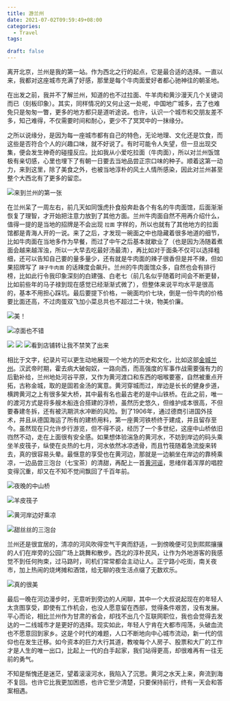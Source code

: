 ```yaml
---
title: 游兰州
date: 2021-07-02T09:59:49+08:00
categories:
  - Travel
tags:

draft: false
---
```


离开北京，兰州是我的第一站。作为西北之行的起点，它是最合适的选择。一直以来，我都对这座城市充满了好感，那里是每个牛肉面爱好者都心驰神往的朝圣地。

在出发之前，我并不了解兰州，知道的也不过拉面、牛羊肉和黄沙漫天几个关键词而已（刻板印象）。其实，同样情况的又何止这一处呢，中国地广城多，去了也难免只是匆匆一瞥，更多的地方都只是道听途说。也许，认识一个城市和交朋友差不多，知己难得，不仅需要时间和耐心，更少不了冥冥中的一抹缘分。

之所以说缘分，是因为每一座城市都有自己的特色，无论地理、文化还是饮食，而这些是否符合个人的兴趣口味，就不好说了。有时可能令人失望，但一旦出现交集，便会发生神奇的碰撞反应。比如我从小爱吃拉面（牛肉面），所以对兰州饭馆极有亲切感，心里也埋下了有朝一日要去当地品尝正宗口味的种子。顺着这第一动力，来到这里，除了美食之外，也被当地淳朴的风土人情所感染，因此对兰州甚至整个大西北有了更多的留恋。

![](https://static.iamgodot.com/content/images/2021-06-27%2020.24.33.jpg)来到兰州的第一张

在兰州呆了一周左右，前几天如同饿虎扑食般奔赴各个有名的牛肉面馆，后面渐渐恢复了理智，才开始把注意力放到了其他方面。兰州牛肉面自然不用再介绍什么，值得一提的是当地的招牌是不会出现 `拉面` 字样的，所以也就有了其他地方的拉面馆都是青海人开的一说。来了之后，才发现一碗面之中也隐藏着很多地道的细节，比如牛肉面在当地多作为早餐，而过了中午之后基本就歇业了（也是因为汤随着煮面会越来越浑浊，所以一大早去吃最好汤最清），再比如对于面条不仅可以选择粗细，还可以告知自己要的量多量少，还有就是牛肉面的辣子很香但是并不辣，但如果招牌写了 `辣子牛肉面` 的话辣度会飙升。兰州的牛肉面馆众多，自然也会有排行榜，比如此行令我印象深刻的白建强、白老七（前几名似乎随着时间会不断更替，比如前些年的马子禄到现在感觉已经渐渐式微了），但整体来说平均水平是很高的，基本不用担心踩坑。最后要提下价格，一碗面均价七块，倒是一份牛肉的价格要比面还高，不过肉蛋双飞加小菜总共也不超过二十块，物美价廉。

![](https://static.iamgodot.com/content/images/2021-06-28%2012.29.18.jpg)美！

![](https://static.iamgodot.com/content/images/2021-06-27%2019.37.46.jpg)凉面也不错

![](https://static.iamgodot.com/content/images/2021-06-29%2013.21.51.jpg)
![](https://static.iamgodot.com/content/images/2021-06-28%2012.52.29.jpg)
![](https://static.iamgodot.com/content/images/2021-06-28%2013.01.24.jpg)看到店铺转让我不禁笑了出来

相比于文字，纪录片可以更生动地展现一个地方的历史和文化，比如这部[金城兰州](https://www.bilibili.com/bangumi/media/md35712)。汉武帝时期，霍去病大破匈奴，一路向西，而高强度的军事作战需要强有力的后勤补给，兰州地处河谷平原，又作为黄河渡口和东西的咽喉要塞，自然被重点开拓，古称金城，取的是固若金汤的寓意。黄河穿城而过，岸边是长长的健身步道，横跨黄河之上有很多架大桥，其中最有名也最古老的是中山铁桥。在此之前，唯一的渡河方式是将多艘木船连合搭建的浮桥，虽然历史悠久，但维护成本很高，不但要春建冬拆，还有被汛期洪水冲断的风险。到了1906年，通过德商引进国外技术，并且从德国海运了所有的建桥用料，第一座黄河铁桥终于建成，并且留存至今。虽然现在只允许步行游览，但不得不说，经历了一个多世纪，这座中山桥依旧岿然不动，走在上面很有安全感。如果想体验湍急的黄河水，不妨到岸边的码头乘坐羊皮筏子，纵使在炎热的七月，河水依然冰凉透骨，而且竹筏随着急流旋来转去，真的很容易头晕。最惬意的享受也在黄河边，那就是一边躺坐在岸边的靠椅乘凉，一边品尝三泡台（七宝茶）的清甜，再配上一首[黄河谣](https://music.youtube.com/watch?v=bCdoYfioMqs)，思绪伴着浑厚的唱腔变得沉重，却又在不知不觉间飘回了千百年前。

![](https://static.iamgodot.com/content/images/2021-06-27%2023.52.43.jpg)夜晚的中山桥

![](https://static.iamgodot.com/content/images/2021-06-28%2017.00.32.jpg)羊皮筏子

![](https://static.iamgodot.com/content/images/2021-06-28%2014.18.29.jpg)黄河岸边好乘凉

![](https://static.iamgodot.com/content/images/2021-06-28%2014.17.43.jpg)甜丝丝的三泡台

兰州还是很宜居的，清凉的河风吹得空气干爽而舒适，一到傍晚便可见到熙熙攘攘的人们在岸旁的公园广场上跳舞和散步。西北的淳朴民风，让作为外地游客的我感觉不到任何拘束，过马路时，司机们常常都会主动让人。正宁路小吃街，南关夜市，加上热闹的烧烤摊和酒馆，给无聊的夜生活点缀了无数欢乐。

![](https://static.iamgodot.com/content/images/2021-06-27%2023.22.24.jpg)真的很美

最后一晚在河边漫步时，无意听到旁边的人闲聊，其中一个大叔说起现在的年轻人太贪图享受，即使有工作机会，也没人愿意留在西部，觉得条件艰苦，没有发展。平心而论，相比兰州作为甘肃的省会，却找不出几个互联网职位，我也会觉得去发达的一二线城市才是更好的选择。现实如此，年轻人宁肯在大都市闯荡，头破血流也不愿意回到家乡。这是个时代的难题，人口不断地向中心城市流动，新一代的信仰也在发生迁移。如今资本的巨力大行其道，教唆每个人房子、股票和大厂的工作才是人生的唯一出口，比起上一代的白手起家，我们站得更高，却很难再有一往无前的勇气。

不知是惭愧还是迷茫，望着滚滚河水，我陷入了沉思。黄河之水天上来，奔流到海不复回。也许它比我更加困惑，也许它至少清楚，只要保持前行，终有一天会和答案相遇。